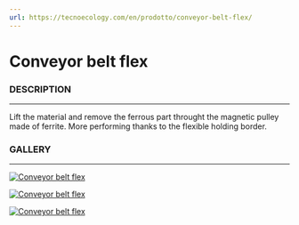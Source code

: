 ```yaml
---
url: https://tecnoecology.com/en/prodotto/conveyor-belt-flex/
---
```


# Conveyor belt flex

### DESCRIPTION

---

Lift the material and remove the ferrous part throught the magnetic pulley made of ferrite. More performing thanks to the flexible holding border.

### GALLERY

---

[![Conveyor belt flex](http://tecnoecology.com/wp-content/uploads/2017/09/Nastro-di-carico-Flex-1-wpcf_500x500.jpg "Conveyor belt flex")](http://tecnoecology.com/wp-content/uploads/2017/09/Nastro-di-carico-Flex-1.jpg)

[![Conveyor belt flex](http://tecnoecology.com/wp-content/uploads/2017/09/Nastro-di-carico-Flex-2-wpcf_500x500.jpg "Conveyor belt flex")](http://tecnoecology.com/wp-content/uploads/2017/09/Nastro-di-carico-Flex-2.jpg)

[![Conveyor belt flex](http://tecnoecology.com/wp-content/uploads/2017/09/Nastro-di-carico-Flex-3-wpcf_500x500.jpg "Conveyor belt flex")](http://tecnoecology.com/wp-content/uploads/2017/09/Nastro-di-carico-Flex-3.jpg)

